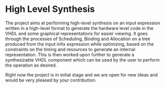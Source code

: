 # High Level Synthesis

The project aims at performing high-level synthesis on an input expression written in a high-level format to generate the hardware level code in the VHDL and some graphical representations for easier viewing. It goes through the processes of Scheduling, Binding and Allocation on a tree produced from the input infix expression while optimizing, based on the constraints on the timing and resources to generate an internal representation. This is then worked upon further to generate a synthesizable VHDL component which can be used by the user to perform the operation as desired.

Right now the project is in initial stage and we are open for new ideas and would be very pleased by your contribution. 
